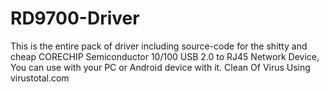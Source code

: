 # RD9700-Driver
This is the entire pack of driver including source-code for the shitty and cheap CORECHIP Semiconductor 10/100 USB 2.0 to RJ45 Network Device, You can use with your PC or Android device with it. Clean Of Virus Using virustotal.com

